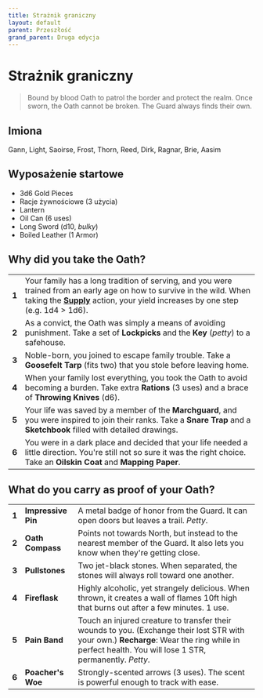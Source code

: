 ```yaml
---
title: Strażnik graniczny
layout: default
parent: Przeszłość
grand_parent: Druga edycja
---
```


# Strażnik graniczny

> Bound by blood Oath to patrol the border and protect the realm. Once sworn, the Oath cannot be broken. The Guard always finds their own.

## Imiona

Gann, Light, Saoirse, Frost, Thorn, Reed, Dirk, Ragnar, Brie, Aasim

## Wyposażenie startowe

- 3d6 Gold Pieces
- Racje żywnościowe (3 użycia)
- Lantern
- Oil Can (6 uses)
- Long Sword (d10, _bulky_)
- Boiled Leather (1 Armor)

## Why did you take the Oath?

|       |                                                                                                                                                                                                                                                                        |
| ----- | ---------------------------------------------------------------------------------------------------------------------------------------------------------------------------------------------------------------------------------------------------------------------- |
| **1** | Your family has a long tradition of serving, and you were trained from an early age on how to survive in the wild. When taking the [**Supply**](https://cairnrpg.com/wip/2e/wilderness-exploration/#supply) action, your yield increases by one step (e.g. 1d4 > 1d6). |
| **2** | As a convict, the Oath was simply a means of avoiding punishment. Take a set of **Lockpicks** and the **Key** (_petty_) to a safehouse.                                                                                                                                |
| **3** | Noble-born, you joined to escape family trouble. Take a **Goosefelt Tarp** (fits two) that you stole before leaving home.                                                                                                                                              |
| **4** | When your family lost everything, you took the Oath to avoid becoming a burden. Take extra **Rations** (3 uses) and a brace of **Throwing Knives** (d6).                                                                                                               |
| **5** | Your life was saved by a member of the **Marchguard**, and you were inspired to join their ranks. Take a **Snare Trap** and a **Sketchbook** filled with detailed drawings.                                                                                            |
| **6** | You were in a dark place and decided that your life needed a little direction. You're still not so sure it was the right choice. Take an **Oilskin Coat** and **Mapping Paper**.                                                                                       |

## What do you carry as proof of your Oath?

|       |                    |                                                                                                                                                                                                     |
| ----- | ------------------ | --------------------------------------------------------------------------------------------------------------------------------------------------------------------------------------------------- |
| **1** | **Impressive Pin** | A metal badge of honor from the Guard. It can open doors but leaves a trail. _Petty_.                                                                                                               |
| **2** | **Oath Compass**   | Points not towards North, but instead to the nearest member of the Guard. It also lets you know when they're getting close.                                                                         |
| **3** | **Pullstones**     | Two jet-black stones. When separated, the stones will always roll toward one another.                                                                                                               |
| **4** | **Fireflask**      | Highly alcoholic, yet strangely delicious. When thrown, it creates a wall of flames 10ft high that burns out after a few minutes. 1 use.                                                            |
| **5** | **Pain Band**      | Touch an injured creature to transfer their wounds to you. (Exchange their lost STR with your own.) **Recharge**: Wear the ring while in perfect health. You will lose 1 STR, permanently. _Petty_. |
| **6** | **Poacher's Woe**  | Strongly-scented arrows (3 uses). The scent is powerful enough to track with ease.                                                                                                                  |
